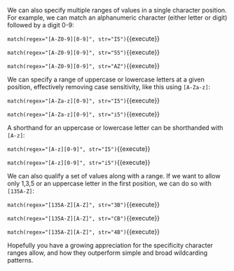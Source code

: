 We can also specify multiple ranges of values in a single character position. For example, we can match an alphanumeric character (either letter or digit) followed by a digit 0-9: 

`match(regex="[A-Z0-9][0-9]", str="I5")`{{execute}}

`match(regex="[A-Z0-9][0-9]", str="55")`{{execute}}

`match(regex="[A-Z0-9][0-9]", str="AZ")`{{execute}}

We can specify a range of uppercase or lowercase letters at a given position, effectively removing case sensitivity, like this using `[A-Za-z]`: 

`match(regex="[A-Za-z][0-9]", str="I5")`{{execute}}

`match(regex="[A-Za-z][0-9]", str="i5")`{{execute}}

A shorthand for an uppercase or lowercase letter can be shorthanded with `[A-z]`: 

`match(regex="[A-z][0-9]", str="I5")`{{execute}}

`match(regex="[A-z][0-9]", str="i5")`{{execute}}


We can also qualify a set of values along with a range. If we want to allow only 1,3,5 or an uppercase letter in the first position, we can do so with `[135A-Z]`:

`match(regex="[135A-Z][A-Z]", str="3B")`{{execute}}

`match(regex="[135A-Z][A-Z]", str="CB")`{{execute}}

`match(regex="[135A-Z][A-Z]", str="4B")`{{execute}}

Hopefully you have a growing appreciation for the specificity character ranges allow, and how they outperform simple and broad wildcarding patterns.

